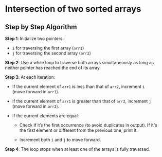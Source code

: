 # Intersection of two sorted arrays

## Step by Step Algorithm

**Step 1**: Initialize two pointers:

- `i` for traversing the first array (`arr1`)
- `j` for traversing the second array (`arr2`)

**Step 2**: Use a while loop to traverse both arrays simultaneously as long as neither pointer has reached the end of its array.

**Step 3**: At each iteration:

- If the current element of `arr1` is less than that of `arr2`, increment `i` (move forward in `arr1`).
- If the current element of `arr1` is greater than that of `arr2`, increment `j` (move forward in `arr2`).
- If the current elements are equal:

  - Check if it’s the first occurrence (to avoid duplicates in output). If it's the first element or different from the previous one, print it.

  - Increment both `i` and `j` to move forward.

**Step 4**: The loop stops when at least one of the arrays is fully traversed.
